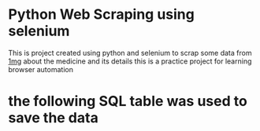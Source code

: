 <h1>Python Web Scraping using selenium</h1>
<p>This is project created using python and selenium to scrap some data from <a href="http://www.1mg.com">1mg</a> about the medicine and its details this is a practice project for learning browser automation </p>

<h1>the following SQL table was used to save the data</h1>
<p>

</p>
